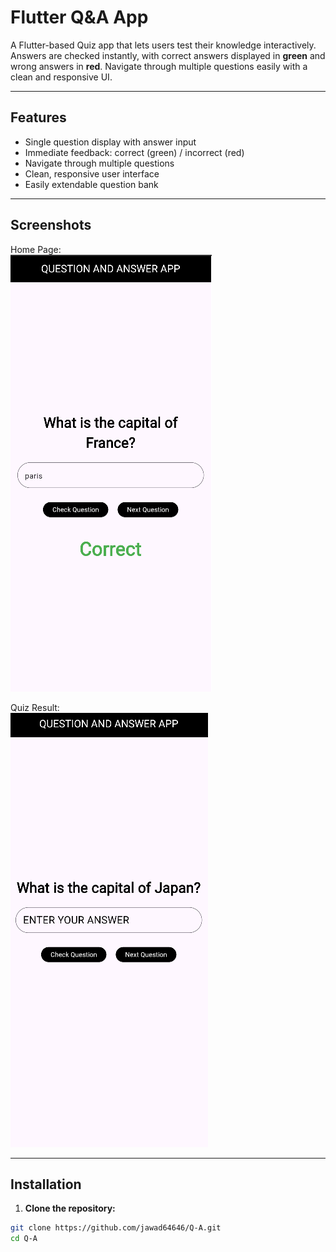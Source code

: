 # Flutter Q&A App

A Flutter-based Quiz app that lets users test their knowledge interactively. Answers are checked instantly, with correct answers displayed in **green** and wrong answers in **red**. Navigate through multiple questions easily with a clean and responsive UI.

---

## Features

- Single question display with answer input
- Immediate feedback: correct (green) / incorrect (red)
- Navigate through multiple questions
- Clean, responsive user interface
- Easily extendable question bank

---

## Screenshots

Home Page:  
![Home Page](screenshots/home.png)

Quiz Result:  
![Quiz Result](screenshots/Home1.png)

---

## Installation

1. **Clone the repository:**

```bash
git clone https://github.com/jawad64646/Q-A.git
cd Q-A

